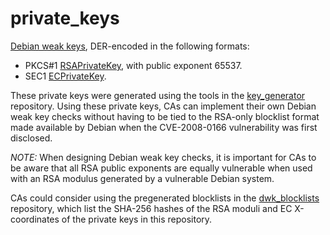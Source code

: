 # private_keys
[Debian weak keys](https://wiki.debian.org/SSLkeys), DER-encoded in the following formats:
- PKCS#1 [RSAPrivateKey](https://www.rfc-editor.org/rfc/rfc8017#appendix-A.1.2), with public exponent 65537.
- SEC1 [ECPrivateKey](https://www.rfc-editor.org/rfc/rfc5915#section-3).

These private keys were generated using the tools in the [key_generator](https://github.com/CVE-2008-0166/key_generator) repository. Using these private keys, CAs can implement their own Debian weak key checks without having to be tied to the RSA-only blocklist format made available by Debian when the CVE-2008-0166 vulnerability was first disclosed.

*NOTE:* When designing Debian weak key checks, it is important for CAs to be aware that all RSA public exponents are equally vulnerable when used with an RSA modulus generated by a vulnerable Debian system.

CAs could consider using the pregenerated blocklists in the [dwk_blocklists](https://github.com/CVE-2008-0166/dwk_blocklists) repository, which list the SHA-256 hashes of the RSA moduli and EC X-coordinates of the private keys in this repository.
